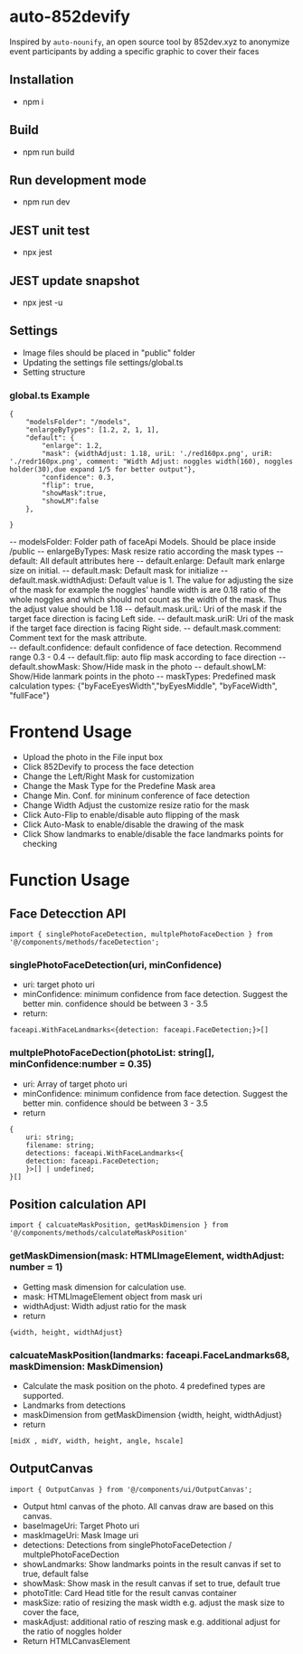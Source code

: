 # auto-852devify
Inspired by `auto-nounify`, an open source tool by 852dev.xyz to anonymize event participants by adding a specific graphic to cover their faces

## Installation
- npm i 
## Build 
- npm run build
## Run development mode
- npm run dev
## JEST unit test
- npx jest
## JEST update snapshot
- npx jest -u

## Settings
- Image files should be placed in "public" folder
- Updating the settings file settings/global.ts
- Setting structure
### global.ts Example
```
{
    "modelsFolder": "/models",
    "enlargeByTypes": [1.2, 2, 1, 1],
    "default": {
        "enlarge": 1.2,
        "mask": {widthAdjust: 1.18, uriL: './red160px.png', uriR: './redr160px.png', comment: "Width Adjust: noggles width(160), noggles holder(30),due expand 1/5 for better output"},
        "confidence": 0.3,
        "flip": true,
        "showMask":true,
        "showLM":false
    },
   
}

```
-- modelsFolder: Folder path of faceApi Models. Should be place inside /public
-- enlargeByTypes: Mask resize ratio according the mask types
-- default: All default attributes here
-- default.enlarge: Default mark enlarge size on initial.
-- default.mask: Default mask for initialize 
-- default.mask.widthAdjust: Default value is 1. The value for adjusting the size of the mask for example the noggles' handle width is are 0.18 ratio of the whole noggles and which should not count as the width of the mask. Thus the adjust value should be 1.18
-- default.mask.uriL: Uri of the mask if the target face direction is facing Left side.
-- default.mask.uriR: Uri of the mask if the target face direction is facing Right side.
-- default.mask.comment: Comment text for the mask attribute.    
-- default.confidence: default confidence of face detection. Recommend range 0.3 - 0.4
-- default.flip: auto flip mask according to face direction
-- default.showMask: Show/Hide mask in the photo
-- default.showLM: Show/Hide lanmark points in the photo
-- maskTypes: Predefined mask calculation types: {"byFaceEyesWidth","byEyesMiddle", "byFaceWidth", "fullFace"}

# Frontend Usage
- Upload the photo in the File input box
- Click 852Devify to process the face detection
- Change the Left/Right Mask for customization
- Change the Mask Type for the Predefine Mask area
- Change Min. Conf. for mininum conference of face detection
- Change Width Adjust the customize resize ratio for the mask
- Click Auto-Flip to enable/disable auto flipping of the mask
- Click Auto-Mask to enable/disable the drawing of the mask
- Click Show landmarks to enable/disable the face landmarks points for checking

# Function Usage
## Face Detecction API
```
import { singlePhotoFaceDetection, multplePhotoFaceDection } from '@/components/methods/faceDetection';
```

### singlePhotoFaceDetection(uri, minConfidence)
- uri: target photo uri
- minConfidence: minimum confidence from face detection. Suggest the better min. confidence should be between 3 - 3.5
- return:
```
faceapi.WithFaceLandmarks<{detection: faceapi.FaceDetection;}>[]
```


### multplePhotoFaceDection(photoList: string[], minConfidence:number = 0.35)
- uri: Array of target photo uri
- minConfidence: minimum confidence from face detection. Suggest the better min. confidence should be between 3 - 3.5
- return 
```
{
    uri: string; 
    filename: string;
    detections: faceapi.WithFaceLandmarks<{
    detection: faceapi.FaceDetection;
    }>[] | undefined;
}[]
```
## Position calculation API
```
import { calcuateMaskPosition, getMaskDimension } from '@/components/methods/calculateMaskPosition'
```
### getMaskDimension(mask: HTMLImageElement, widthAdjust: number = 1)
- Getting mask dimension for calculation use.
- mask: HTMLImageElement object from mask uri
- widthAdjust: Width adjust ratio for the mask
- return
```
{width, height, widthAdjust}
```

### calcuateMaskPosition(landmarks: faceapi.FaceLandmarks68, maskDimension: MaskDimension)
- Calculate the mask position on the photo. 4 predefined types are supported.
- Landmarks from detections
- maskDimension from getMaskDimension {width, height, widthAdjust}
- return
```
[midX , midY, width, height, angle, hscale]
```

## OutputCanvas
```
import { OutputCanvas } from '@/components/ui/OutputCanvas';
```
- Output html canvas of the photo. All canvas draw are based on this canvas.
- baseImageUri: Target Photo uri
- maskImageUri: Mask Image uri
- detections: Detections from singlePhotoFaceDetection / multplePhotoFaceDection
- showLandmarks: Show landmarks points in the result canvas if set to true, default false
- showMask: Show mask in the result canvas if set to true, default true
- photoTitle: Card Head title for the result canvas container
- maskSize: ratio of resizing the mask width e.g. adjust the mask size to cover the face,
- maskAdjust: additional ratio of reszing mask e.g. additional adjust for the ratio of noggles holder
- Return HTMLCanvasElement



